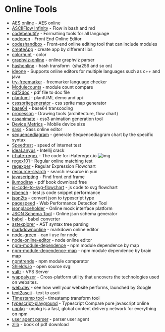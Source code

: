 # Online Tools

- [AES online](https://tool.lami.fun/jiami/aes) - AES online
- [ASCIIFlow Infinity](http://asciiflow.com/) - Flow in bash and md
- [codebeautify](https://codebeautify.org/) - Formatiing tools for all language
- [codepen](https://codepen.io/) - Front End Online Editor
- [codeshandbox](https://codesandbox.io/s/) - Front-end online editing tool that can include modules
- [createApp](https://createapp.dev/) - create app by different libs
- [colorhunt](https://colorhunt.co/) - color
- [graphviz-online](http://viz-js.com/) - online graphviz parser
- [hashonline](https://emn178.github.io/online-tools/index.html) - hash transform（sha256 and so on）
- [ideone](https://ideone.com/) - Supports online editors for multiple languages ​​such as c++ and java
- [try-freemarker](https://try.freemarker.apache.org/) - freemarker language checker
- [Modulecounts](http://www.modulecounts.com/) - module count compare
- [pdf2doc](https://pdf2doc.com/) - pdf file to doc file
- [plantuml](https://plantuml.com/zh/sequence-diagram) - plantUML demo and api
- [cssspritegenerator](https://spritegen.website-performance.org/) - css sprite map generator
- [base64](http://tool.oschina.net/encrypt?type=3) - base64 transcoding
- [processon](https://www.processon.com/) - Drawing tools (architecture, flow chart)
- [cssanimate](http://cssanimate.com/) - css3 animation generation tool
- [Device Metrics](https://material.io/tools/devices/) - Mobile device size
- [sass](https://www.sassmeister.com/) - Sass online editor
- [sequencediagram](https://sequencediagram.org/index.html?initialData=FABwhgTgLglgxjcA7KACAgqSsHLQIS2nkTBVQGEidTyARYdAWgD58AuGJAMwHtgwcWADcwUAKapC+VhU49+gkWMlUKrFnXl8BQmKImoG+ADxMmcrjoAm4pfpWVGZphyv9b9g5OlmtcMAAbQIAjQQBrYE89byNdZUNCdBMXNwUouxjHQnBiXDICahI8OK9HY1Ytd3iHRIyyiTBuCQgpYDpK7UUswwYAZ3A4cXqeyTogA) - generate Sequencediagram chart by the specific syntax
- [Speedtest](https://www.speedtest.net/) - speed of internet test
- [ideaLanyus](http://idea.lanyus.com/) - Intellij crack
- [i-hate-regex](https://github.com/geongeorge/i-hate-regex) - The code for iHateregex.io  ![img](https://img.shields.io/github/stars/geongeorge/i-hate-regex)
- [regex101](https://regex101.com/) - Regular online matching test
- [regexper](https://regexper.com/) - Regular Expression Flowchart
- [resource-search](https://www.dalipan.com/) - search resource in yun
- [javascripting](https://www.javascripting.com/) - Find front end frame
- [jiumodiray](https://www.jiumodiary.com/) - pdf book download free
- [js-code-to-svg-flowchart](https://bogdan-lyashenko.github.io/js-code-to-svg-flowchart/docs/live-editor/index.html) - js code to svg flowchart
- [jsbench](https://github.com/jsbench/jsbench.github.io) - test js code snippet performance
- [json2ts](http://json2ts.com/) - convert json to typescript type
- [pagespeed](https://developers.google.com/speed/pagespeed/insights/) - Web Performance Detection Tool
- [jsonplaceholder](https://jsonplaceholder.typicode.com/) - Online mock interface platform
- [JSON Schema Tool](https://jsonschema.net/) - Online json schema generator
- [babel](https://babeljs.io/repl) - babel converter
- [astexplorer](https://astexplorer.net/) - AST syntax tree parsing
- [markdownonline](https://stackedit.io/app#)  - markdown online editor
- [node-green](https://node.green/) - can i use for node
- [node-online-editor](https://runkit.com/home) - node online editor
- [npm-module-dependence](http://npm.broofa.com/) - npm module dependence by map
- [npm-module-dependence-map](http://npm.anvaka.com/#/) - npm module dependence by brain map
- [npmtrends](https://www.npmtrends.com/) - npm module comparator
- [Shields.io](https://shields.io/) - open source svg
- [vultr](https://www.vultr.com/) - VPS Server
- [wappalyzer](https://github.com/AliasIO/wappalyzer) - Cross-platform utility that uncovers the technologies used on websites.
- [web.dev](https://web.dev/measure) - see how well your website performs, launched by Google
- [text2ascii](http://patorjk.com/software/taag) - text to ascii
- [Timestamp tool](https://tool.chinaz.com/Tools/unixtime.aspx) - timestamp transform tool
- [typescript-playground](https://www.typescriptlang.org/play/index.html) - Typescript Compare pure javascript online
- [unpkg](https://unpkg.com/) - unpkg is a fast, global content delivery network for everything on npm
- [user agent parser](https://developers.whatismybrowser.com/useragents/parse/) - parser user agent
- [zlib](https://b-ok.cc/) - book  of pdf download